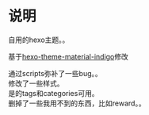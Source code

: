 # 说明

自用的hexo主题。。

基于[hexo-theme-material-indigo](https://github.com/yscoder/hexo-theme-indigo)修改

通过scripts弥补了一些bug。。  
修改了一些样式。  
是的tags和categories可用。  
删掉了一些我用不到的东西，比如reward。。  